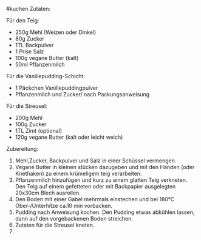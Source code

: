 #kuchen
Zutaten:

Für den Teig:
- 250g Mehl (Weizen oder Dinkel)
- 80g Zucker
- 1TL Backpulver
- 1 Prise Salz
- 100g vegane Butter (kalt)
- 50ml Pflanzenmilch

Für die Vanillepudding-Schicht:
- 1 Päckchen Vanillepuddingpulver
- Pflanzenmilch und Zucker/ nach Packungsanweisung

Für die Streusel:
- 200g Mehl
- 100g Zucker
- 1TL Zimt (optional)
- 120g vegane Butter (kalt oder leicht weich)

Zubereitung:
1. Mehl,Zucker, Backpulver und Salz in einer Schüssel vermengen.
2. Vegane Butter in kleinen stücken dazugeben und mit den Händen (oder Knethaken) zu einem krümeligem teig verarbeiten.
3. Pflanzenmilch hinzufügen und kurz zu einem glatten Teig verkneten. Den Teig auf einem gefetteten oder mit Backpapier ausgelegten 20x30cm Blech ausrollen.
4. Den Boden mit einer Gabel mehrmals einstechen und bei 180°C Ober-/Unterhitze ca.10 min vorbacken.
5. Pudding nach Anweisung kochen. Den Pudding etwas abkühlen lassen, dann auf den vorgebackenen Boden streichen.
6. Zutaten für die Streusel kneten.
7. 